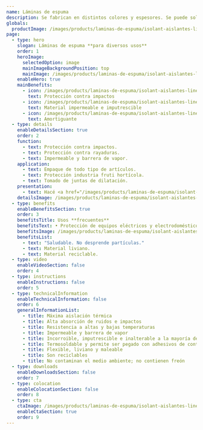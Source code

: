 ```yaml
---
name: Láminas de espuma
description: Se fabrican en distintos colores y espesores. Se puede solicitar con terminación con film de poliéster, film aluminizado y foil de aluminio puro.
globals:
  productImage: /images/products/laminas-de-espuma/isolant-aislantes-linea-otros-usos-laminas-de-espuma-producto-rollo.png
page:
  - type: hero
    slogan: Láminas de espuma **para diversos usos**
    order: 1
    heroImage:
      selectedOption: image
      mainImageBackgroundPosition: top
      mainImage: /images/products/laminas-de-espuma/isolant-aislantes-linea-otros-usos-laminas-de-espuma-imagen-principal.jpg
    enableHero: true
    mainBenefits:
      - icon: /images/products/laminas-de-espuma/isolant-aislantes-linea-otros-usos-laminas-de-espuma-beneficio-1.svg
        text: Protección contra impactos
      - icon: /images/products/laminas-de-espuma/isolant-aislantes-linea-otros-usos-laminas-de-espuma-beneficio-2.svg
        text: Material impermeable e imputrescible
      - icon: /images/products/laminas-de-espuma/isolant-aislantes-linea-otros-usos-laminas-de-espuma-beneficio-3.svg
        text: Amortiguante
  - type: details
    enableDetailsSection: true
    order: 2
    function:
      - text: Protección contra impactos.
      - text: Protección contra rayaduras.
      - text: Impermeable y barrera de vapor.
    application:
      - text: Empaque de todo tipo de artículos.
      - text: Protección industria fruti hortícola.
      - text: Tomado de juntas de dilatación.
    presentation:
      - text: Hacé <a href="/images/products/laminas-de-espuma/isolant-aislantes-linea-otros-usos-laminas-de-espuma-presentaciones.png" target="_blank" rel="noopener noreferrer" class="font-bold">click acá</a> para ver todas las presentaciones disponibles
    detailsImage: /images/products/laminas-de-espuma/isolant-aislantes-linea-otros-usos-laminas-de-espuma-imagen-detalle.jpg
  - type: benefits
    enableBenefitsSection: true
    order: 3
    benefitsTitle: Usos **frecuentes**
    benefitsText: • Protección de equipos eléctricos y electrodomésticos<br />• Confección de bolsos térmicos<br />• Embalajes y porta objetos con fines de protección mecánica y anti abrasivos
    benefitsImage: /images/products/laminas-de-espuma/isolant-aislantes-linea-otros-usos-laminas-de-espuma-beneficio-exclusivo.jpg
    benefitsList:
      - text: "Saludable. No desprende partículas."
      - text: Material liviano.
      - text: Material reciclable.
  - type: video
    enableVideoSection: false
    order: 4
  - type: instructions
    enableInstructions: false
    order: 5
  - type: technicalInformation
    enableTechnicalInformation: false
    order: 6
    generalInformationList:
      - title: Máxima aislación térmica
      - title: Alta absorción de ruidos e impactos
      - title: Resistencia a altas y bajas temperaturas
      - title: Impermeable y barrera de vapor
      - title: Incorroible, imputrescible e inalterable a la mayoría de los agentes químicos
      - title: Termosoldable y permite ser pegado con adhesivos de contacto
      - title: Flexible, liviano y maleable
      - title: Son reciclables
      - title: No contaminan el medio ambiente; no contienen freón
  - type: downloads
    enableDownloadsSection: false
    order: 7
  - type: colocation
    enableColocationSection: false
    order: 8
  - type: cta
    ctaImage: /images/products/laminas-de-espuma/isolant-aislantes-linea-otros-usos-laminas-de-espuma-cta.jpg
    enableCtaSection: true
    order: 9
---
```

